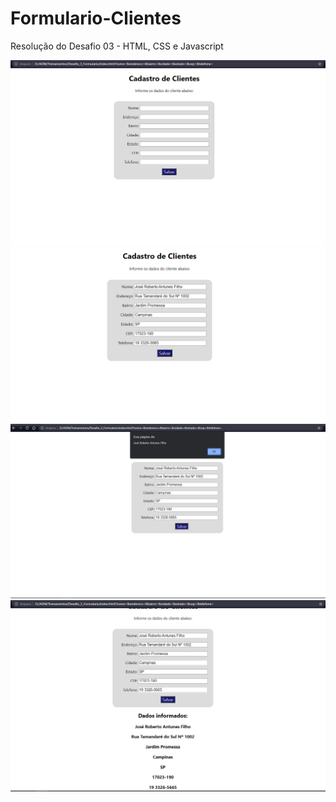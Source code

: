 # Formulario-Clientes
Resolução do Desafio 03 - HTML, CSS e Javascript

![](https://github.com/TulioliAles/Formulario-Clientes/blob/main/cad1.PNG)
![](https://github.com/TulioliAles/Formulario-Clientes/blob/main/cad2.PNG)
![](https://github.com/TulioliAles/Formulario-Clientes/blob/main/cad3.PNG)
![](https://github.com/TulioliAles/Formulario-Clientes/blob/main/cad4.PNG)
